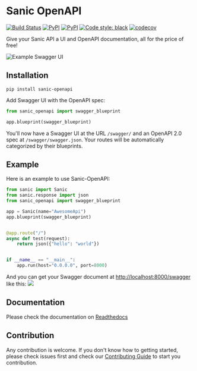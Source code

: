 # Sanic OpenAPI

[![Build Status](https://travis-ci.org/huge-success/sanic-openapi.svg?branch=master)](https://travis-ci.org/huge-success/sanic-openapi)
[![PyPI](https://img.shields.io/pypi/v/sanic-openapi.svg)](https://pypi.python.org/pypi/sanic-openapi/)
[![PyPI](https://img.shields.io/pypi/pyversions/sanic-openapi.svg)](https://pypi.python.org/pypi/sanic-openapi/)
[![Code style: black](https://img.shields.io/badge/code%20style-black-000000.svg)](https://github.com/python/black)
[![codecov](https://codecov.io/gh/huge-success/sanic-openapi/branch/master/graph/badge.svg)](https://codecov.io/gh/huge-success/sanic-openapi)

Give your Sanic API a UI and OpenAPI documentation, all for the price of free!

![Example Swagger UI](docs/_static/images/code-to-ui.png?raw=true "Swagger UI")

## Installation

```shell
pip install sanic-openapi
```

Add Swagger UI with the OpenAPI spec:

```python
from sanic_openapi import swagger_blueprint

app.blueprint(swagger_blueprint)
```

You'll now have a Swagger UI at the URL `/swagger/` and an OpenAPI 2.0 spec at `/swagger/swagger.json`.
Your routes will be automatically categorized by their blueprints.

## Example

Here is an example to use Sanic-OpenAPI:

```python
from sanic import Sanic
from sanic.response import json
from sanic_openapi import swagger_blueprint

app = Sanic(name="AwesomeApi")
app.blueprint(swagger_blueprint)


@app.route("/")
async def test(request):
    return json({"hello": "world"})


if __name__ == "__main__":
    app.run(host="0.0.0.0", port=8000)

```

And you can get your Swagger document at <http://localhost:8000/swagger> like this:
![](docs/_static/images/hello_world_example.png)

## Documentation

Please check the documentation on [Readthedocs](https://sanic-openapi.readthedocs.io)

## Contribution

Any contribution is welcome. If you don't know how to getting started, please check issues first and check our [Contributing Guide](CONTRIBUTING.md) to start you contribution.
